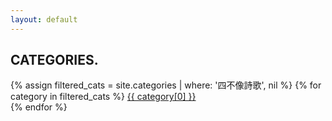 ```yaml
---
layout: default
---
```


<h2>CATEGORIES.</h2>
<p>
    {% assign filtered_cats = site.categories | where: '四不像詩歌', nil %}
    {% for category in filtered_cats %}
    <a href="/category/{{ category[0] }}">
        {{ category[0] }}
    </a>
    <br>
    {% endfor %}
</p>
